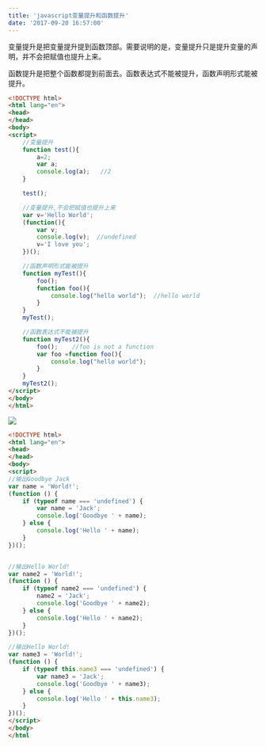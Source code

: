 ```yaml
---
title: 'javascript变量提升和函数提升'
date: '2017-09-20 16:57:00'
---   
```

变量提升是把变量提升提到函数顶部。需要说明的是，变量提升只是提升变量的声明，并不会把赋值也提升上来。   

函数提升是把整个函数都提到前面去。函数表达式不能被提升，函数声明形式能被提升。

```html
<!DOCTYPE html>
<html lang="en">
<head>
</head>
<body>
<script>
    //变量提升
    function test(){
        a=2;
        var a;
        console.log(a);   //2
    }

    test();

    //变量提升,不会把赋值也提升上来
    var v='Hello World';
    (function(){
        var v;
        console.log(v);  //undefined
        v='I love you';
    })();

    //函数声明形式能被提升
    function myTest(){
        foo();
        function foo(){
            console.log("hello world");  //hello world
        }
    }
    myTest();

    //函数表达式不能被提升
    function myTest2(){
        foo();    //foo is not a function
        var foo =function foo(){
            console.log("hello world");
        }
    }
    myTest2();
</script>
</body>
</html>
```
  

![](https://img-blog.csdn.net/20170920170333045?watermark/2/text/aHR0cDovL2Jsb2cuY3Nkbi5uZXQveHV0b25nYmFv/font/5a6L5L2T/fontsize/400/fill/I0JBQkFCMA/dissolve/70/gravity/Center)

```html
<!DOCTYPE html>  
<html lang="en">  
<head>  
</head>  
<body>  
<script>  
//输出Goodbye Jack
var name = 'World!';
(function () {
    if (typeof name === 'undefined') {
        var name = 'Jack';
        console.log('Goodbye ' + name);
    } else {
        console.log('Hello ' + name);
    }
})();


//输出Hello World!
var name2 = 'World!';
(function () {
    if (typeof name2 === 'undefined') {
        name2 = 'Jack';
        console.log('Goodbye ' + name2);
    } else {
        console.log('Hello ' + name2);
    }
})();

//输出Hello World!
var name3 = 'World!';
(function () {
    if (typeof this.name3 === 'undefined') {
        var name3 = 'Jack';
        console.log('Goodbye ' + name3);
    } else {
        console.log('Hello ' + this.name3);
    }
})();
</script>  
</body>  
</html
```